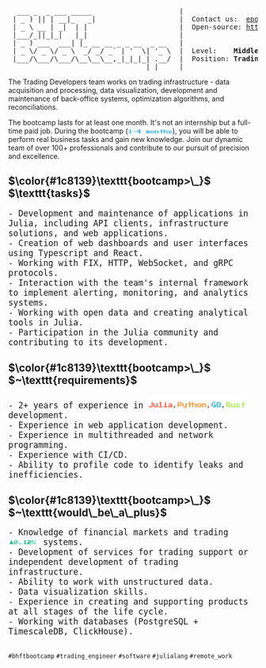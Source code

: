 <pre>
  ___ _  _ ___ _____                     |           
 | _ ) || | __|_   _|                    |  Contact us:  <a href="mailto: epopova@bhft.com">epopova@bhft.com</a>        
 | _ \ __ | _|  | |                      |  Open-source: <a href="https://github.com/bhftbootcamp">https://github.com/bhftbootcamp</a>
 |___/_||_|_|   |_|                      |
 | _ ) ___  ___| |_ __ __ _ _ __  _ __   |  
 | _ \/ _ \/ _ \  _/ _/ _` | '  \| '_ \  |  Level:    <b>Middle</b>
 |___/\___/\___/\__\__\__,_|_|_|_| .__/  |  Position: <b>Trading Software Engineer</b>
                                 |_|     |                                       
</pre>

The Trading Developers team works on trading infrastructure - data acquisition and processing, data visualization, development and maintenance of back-office systems, optimization algorithms, and reconciliations.

The bootcamp lasts for at least one month. It's not an internship but a full-time paid job.
During the bootcamp (<img align=bottom src=/assets/1_4_months.gif height=12px>), you will be able to perform real business tasks and gain new knowledge.
Join our dynamic team of over 100+ professionals and contribute to our pursuit of precision and excellence.

<h2>$\color{#1c8139}\texttt{bootcamp>\_}$ $\texttt{tasks}$</h2>

<div style="font-family: monospace; font-size: 1.2em;">
- Development and maintenance of applications in Julia, including API clients, infrastructure solutions, and web applications.<br>
- Creation of web dashboards and user interfaces using Typescript and React.<br>
- Working with FIX, HTTP, WebSocket, and gRPC protocols.<br>
- Interaction with the team's internal framework to implement alerting, monitoring, and analytics systems.<br>
- Working with open data and creating analytical tools in Julia.<br>
- Participation in the Julia community and contributing to its development.<br>
</div>

<h2>$\color{#1c8139}\texttt{bootcamp>\_}$ $~\texttt{requirements}$</h2>

<div style="font-family: monospace; font-size: 1.2em;">
- 2+ years of experience in <img src=/assets/julia_python_go_rust.gif height=26px> development.<br>
- Experience in web application development.<br>
- Experience in multithreaded and network programming.<br>
- Experience with CI/CD.<br>
- Ability to profile code to identify leaks and inefficiencies.<br>
</div>

<h2>$\color{#1c8139}\texttt{bootcamp>\_}$ $~\texttt{would\_be\_a\_plus}$</h2>

<div style="font-family: monospace; font-size: 1.2em;">
- Knowledge of financial markets and trading <img align=bottom src=/assets/bid_ask.gif height=12px> systems.<br>
- Development of services for trading support or independent development of trading infrastructure.<br>
- Ability to work with unstructured data.<br>
- Data visualization skills.<br>
- Experience in creating and supporting products at all stages of the life cycle.<br>
- Working with databases (PostgreSQL + TimescaleDB, ClickHouse).<br>
</div>

##

`#bhftbootcamp` `#trading_engineer` `#software` `#julialang` `#remote_work`

